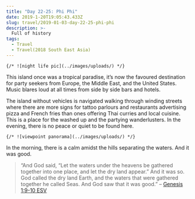 ```yaml
---
title: "Day 22-25: Phi Phi"
date: 2019-1-20T19:05:43.433Z
slug: travel/2019-01-03-day-22-25-phi-phi
description: >-
  Full of history
tags:
  - Travel
  - Travel(2018 South East Asia)
---
```


`{/* ![night life pic](../images/uploads/) */}`

This island once was a tropical paradise, it’s now the favoured destination for party seekers from Europe, the Middle East, and the United States. Music blares loud at all times from side by side bars and hotels.

The island without vehicles is navigated walking through winding streets where there are more signs for tattoo parlours and restaurants advertising pizza and French fries than ones offering Thai curries and local cuisine. This is a place for the washed up and the partying wanderlusters. In the evening, there is no peace or quiet to be found here.

`{/* ![viewpoint panorama](../images/uploads/) */}`

In the morning, there is a calm amidst the hills separating the waters. And it was good.

> “And God said, “Let the waters under the heavens be gathered together into one place, and let the dry land appear.” And it was so. God called the dry land Earth, and the waters that were gathered together he called Seas. And God saw that it was good.” – [Genesis‬ ‭1:9-10‬ ‭ESV‬‬](https://bible.com/59/gen.1.9-10.esv)
